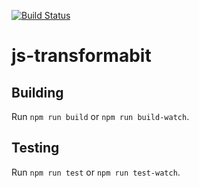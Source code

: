 [![Build Status](https://travis-ci.org/triforkse/js-transformabit.svg?branch=master)](https://travis-ci.org/triforkse/js-transformabit)

# js-transformabit

## Building

Run `npm run build` or `npm run build-watch`.

## Testing

Run `npm run test` or `npm run test-watch`.
